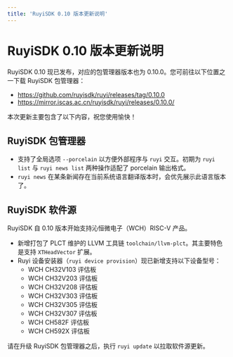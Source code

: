 ```yaml
---
title: 'RuyiSDK 0.10 版本更新说明'
---
```


# RuyiSDK 0.10 版本更新说明

RuyiSDK 0.10 现已发布，对应的包管理器版本也为 0.10.0。您可前往以下位置之一下载 RuyiSDK 包管理器：

* https://github.com/ruyisdk/ruyi/releases/tag/0.10.0
* https://mirror.iscas.ac.cn/ruyisdk/ruyi/releases/0.10.0/

本次更新主要包含了以下内容，祝您使用愉快！

## RuyiSDK 包管理器

* 支持了全局选项 `--porcelain` 以方便外部程序与 `ruyi` 交互。初期为
  `ruyi list` 与 `ruyi news list` 两种操作适配了 porcelain 输出格式。
* `ruyi news` 在某条新闻存在当前系统语言翻译版本时，会优先展示此语言版本了。

## RuyiSDK 软件源

RuyiSDK 自 0.10 版本开始支持沁恒微电子（WCH）RISC-V 产品。

* 新增打包了 PLCT 维护的 LLVM 工具链 `toolchain/llvm-plct`。其主要特色是支持
  `XTHeadVector` 扩展。
* Ruyi 设备安装器（`ruyi device provision`）现已新增支持以下设备型号：
    * WCH CH32V103 评估板
    * WCH CH32V203 评估板
    * WCH CH32V208 评估板
    * WCH CH32V303 评估板
    * WCH CH32V305 评估板
    * WCH CH32V307 评估板
    * WCH CH582F 评估板
    * WCH CH592X 评估板

请在升级 RuyiSDK 包管理器之后，执行 `ruyi update` 以拉取软件源更新。
